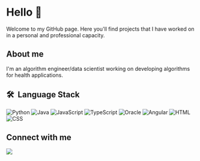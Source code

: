 # Hello 👋
Welcome to my GitHub page. Here you'll find projects that I have worked on in a personal and professional capacity. 

## About me
I'm an algorithm engineer/data scientist working on developing algorithms for health applications. 

## 🛠 &nbsp;Language Stack&nbsp;&nbsp;
![Python](https://img.shields.io/badge/Python-14354C?style=for-the-badge&logo=python&logoColor=white)
![Java](https://img.shields.io/badge/Java-ED8B00?style=for-the-badge&logo=java&logoColor=white)
![JavaScript](https://img.shields.io/badge/JavaScript-323330?style=for-the-badge&logo=javascript&logoColor=F7DF1E)
![TypeScript](https://img.shields.io/badge/TypeScript-007ACC?style=for-the-badge&logo=typescript&logoColor=white)
![Oracle](https://img.shields.io/badge/Oracle-F80000?style=for-the-badge&logo=oracle&logoColor=black)
![Angular](https://img.shields.io/badge/Angular-DD0031?style=for-the-badge&logo=angular&logoColor=white)
![HTML](https://img.shields.io/badge/HTML-239120?style=for-the-badge&logo=html5&logoColor=white)
![CSS](https://img.shields.io/badge/CSS-239120?&style=for-the-badge&logo=css3&logoColor=white)

## Connect with me
<a target="_blank" title="https://www.linkedin.com/in/tarekhamid/" href="https://www.linkedin.com/in/tarekhamid/"><img src="https://img.shields.io/badge/-Tarek&nbsp;Hamid-0077B5?style=flat&logo=Linkedin&logoColor=white"/></a>
